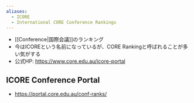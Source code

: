 ```yaml
---
aliases:
  - ICORE
  - International CORE Conference Rankings
---
```

- [[Conference|国際会議]]のランキング
- 今はICOREという名前になっているが、CORE Rankingと呼ばれることが多い気がする
- 公式HP: https://www.core.edu.au/icore-portal
## ICORE Conference Portal
- https://portal.core.edu.au/conf-ranks/

